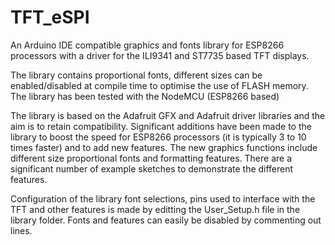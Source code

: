 # TFT_eSPI

An Arduino IDE compatible graphics and fonts library for ESP8266 processors with a driver for the ILI9341 and ST7735 based TFT displays.

The library contains proportional fonts, different sizes can be enabled/disabled at compile time to optimise the use of FLASH memory.  The library has been tested with the NodeMCU (ESP8266 based)

The library is based on the Adafruit GFX and Adafruit driver libraries and the aim is to retain compatibility. Significant additions have been made to the library to boost the speed for ESP8266 processors (it is typically 3 to 10 times faster) and to add new features. The new graphics functions include different size proportional fonts and formatting features. There are a significant number of example sketches to demonstrate the different features.

Configuration of the library font selections, pins used to interface with the TFT and other features is made by editting the User_Setup.h file in the library folder.  Fonts and features can easily be disabled by commenting out lines.


